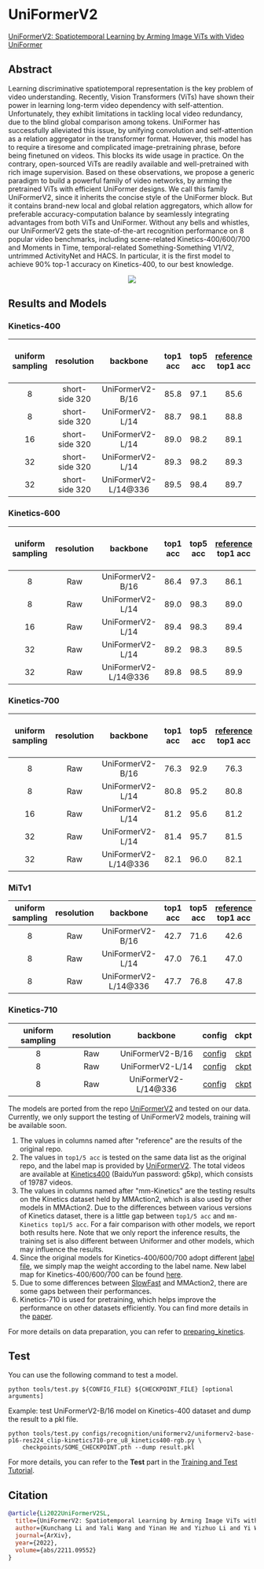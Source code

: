 # UniFormerV2

[UniFormerV2: Spatiotemporal Learning by Arming Image ViTs with Video UniFormer](https://arxiv.org/abs/2211.09552)

<!-- [ALGORITHM] -->

## Abstract

<!-- [ABSTRACT] -->

Learning discriminative spatiotemporal representation is the key problem of video understanding. Recently, Vision Transformers (ViTs) have shown their power in learning long-term video dependency with self-attention. Unfortunately, they exhibit limitations in tackling local video redundancy, due to the blind global comparison among tokens. UniFormer has successfully alleviated this issue, by unifying convolution and self-attention as a relation aggregator in the transformer format. However, this model has to require a tiresome and complicated image-pretraining phrase, before being finetuned on videos. This blocks its wide usage in practice. On the contrary, open-sourced ViTs are readily available and well-pretrained with rich image supervision. Based on these observations, we propose a generic paradigm to build a powerful family of video networks, by arming the pretrained ViTs with efficient UniFormer designs. We call this family UniFormerV2, since it inherits the concise style of the UniFormer block. But it contains brand-new local and global relation aggregators, which allow for preferable accuracy-computation balance by seamlessly integrating advantages from both ViTs and UniFormer. Without any bells and whistles, our UniFormerV2 gets the state-of-the-art recognition performance on 8 popular video benchmarks, including scene-related Kinetics-400/600/700 and Moments in Time, temporal-related Something-Something V1/V2, untrimmed ActivityNet and HACS. In particular, it is the first model to achieve 90% top-1 accuracy on Kinetics-400, to our best knowledge.

<!-- [IMAGE] -->

<div align=center>
<img src="https://raw.githubusercontent.com/OpenGVLab/UniFormerV2/main/img/framework.png"/>
</div>

## Results and Models

### Kinetics-400

| uniform sampling |   resolution   |       backbone       | top1 acc | top5 acc | [reference](<(https://github.com/OpenGVLab/UniFormerV2/blob/main/MODEL_ZOO.md)>) top1 acc | [reference](<(https://github.com/OpenGVLab/UniFormerV2/blob/main/MODEL_ZOO.md)>) top5 acc | mm-Kinetics top1 acc | mm-Kinetics top5 acc | testing protocol  | FLOPs | params |                                                       config                                                        |                                                                                         ckpt                                                                                         |
| :--------------: | :------------: | :------------------: | :------: | :------: | :---------------------------------------------------------------------------------------: | :---------------------------------------------------------------------------------------: | :------------------: | :------------------: | :---------------: | :---: | :----: | :-----------------------------------------------------------------------------------------------------------------: | :----------------------------------------------------------------------------------------------------------------------------------------------------------------------------------: |
|        8         | short-side 320 |   UniFormerV2-B/16   |   85.8   |   97.1   |                                           85.6                                            |                                           97.0                                            |         85.8         |         97.1         | 4 clips x 3 crops | 0.1T  |  115M  |  [config](/configs/recognition/uniformerv2/uniformerv2-base-p16-res224_clip-kinetics710-pre_u8_kinetics400-rgb.py)  |  [ckpt](https://download.openmmlab.com/mmaction/v1.0/recognition/uniformerv2/kinetics400/uniformerv2-base-p16-res224_clip-kinetics710-pre_u8_kinetics400-rgb_20221219-203d6aac.pth)  |
|        8         | short-side 320 |   UniFormerV2-L/14   |   88.7   |   98.1   |                                           88.8                                            |                                           98.1                                            |         88.7         |         98.1         | 4 clips x 3 crops | 0.7T  |  354M  | [config](/configs/recognition/uniformerv2/uniformerv2-large-p14-res224_clip-kinetics710-pre_u8_kinetics400-rgb.py)  | [ckpt](https://download.openmmlab.com/mmaction/v1.0/recognition/uniformerv2/kinetics400/uniformerv2-large-p14-res224_clip-kinetics710-pre_u8_kinetics400-rgb_20221219-972ea063.pth)  |
|        16        | short-side 320 |   UniFormerV2-L/14   |   89.0   |   98.2   |                                           89.1                                            |                                           98.2                                            |         89.0         |         98.2         | 4 clips x 3 crops | 1.3T  |  354M  | [config](/configs/recognition/uniformerv2/uniformerv2-large-p14-res224_clip-kinetics710-pre_u16_kinetics400-rgb.py) | [ckpt](https://download.openmmlab.com/mmaction/v1.0/recognition/uniformerv2/kinetics400/uniformerv2-large-p14-res224_clip-kinetics710-pre_u16_kinetics400-rgb_20221219-6dc86d05.pth) |
|        32        | short-side 320 |   UniFormerV2-L/14   |   89.3   |   98.2   |                                           89.3                                            |                                           98.2                                            |         89.4         |         98.2         | 2 clips x 3 crops | 2.7T  |  354M  | [config](/configs/recognition/uniformerv2/uniformerv2-large-p14-res224_clip-kinetics710-pre_u32_kinetics400-rgb.py) | [ckpt](https://download.openmmlab.com/mmaction/v1.0/recognition/uniformerv2/kinetics400/uniformerv2-large-p14-res224_clip-kinetics710-pre_u32_kinetics400-rgb_20221219-56a46f64.pth) |
|        32        | short-side 320 | UniFormerV2-L/14@336 |   89.5   |   98.4   |                                           89.7                                            |                                           98.3                                            |         89.5         |         98.4         | 2 clips x 3 crops | 6.3T  |  354M  | [config](/configs/recognition/uniformerv2/uniformerv2-large-p14-res336_clip-kinetics710-pre_u32_kinetics400-rgb.py) | [ckpt](https://download.openmmlab.com/mmaction/v1.0/recognition/uniformerv2/kinetics400/uniformerv2-large-p14-res336_clip-kinetics710-pre_u32_kinetics400-rgb_20221219-1dd7650f.pth) |

### Kinetics-600

| uniform sampling | resolution |       backbone       | top1 acc | top5 acc | [reference](<(https://github.com/OpenGVLab/UniFormerV2/blob/main/MODEL_ZOO.md)>) top1 acc | [reference](<(https://github.com/OpenGVLab/UniFormerV2/blob/main/MODEL_ZOO.md)>) top5 acc | mm-Kinetics top1 acc | mm-Kinetics top5 acc | testing protocol  | FLOPs | params |                                                       config                                                        |                                                                                         ckpt                                                                                         |
| :--------------: | :--------: | :------------------: | :------: | :------: | :---------------------------------------------------------------------------------------: | :---------------------------------------------------------------------------------------: | :------------------: | :------------------: | :---------------: | :---: | :----: | :-----------------------------------------------------------------------------------------------------------------: | :----------------------------------------------------------------------------------------------------------------------------------------------------------------------------------: |
|        8         |    Raw     |   UniFormerV2-B/16   |   86.4   |   97.3   |                                           86.1                                            |                                           97.2                                            |         85.5         |         97.0         | 4 clips x 3 crops | 0.1T  |  115M  |  [config](/configs/recognition/uniformerv2/uniformerv2-base-p16-res224_clip-kinetics710-pre_u8_kinetics600-rgb.py)  |  [ckpt](https://download.openmmlab.com/mmaction/v1.0/recognition/uniformerv2/kinetics600/uniformerv2-base-p16-res224_clip-kinetics710-pre_u8_kinetics600-rgb_20221219-c62c4da4.pth)  |
|        8         |    Raw     |   UniFormerV2-L/14   |   89.0   |   98.3   |                                           89.0                                            |                                           98.2                                            |         87.5         |         98.0         | 4 clips x 3 crops | 0.7T  |  354M  | [config](/configs/recognition/uniformerv2/uniformerv2-large-p14-res224_clip-kinetics710-pre_u8_kinetics600-rgb.py)  | [ckpt](https://download.openmmlab.com/mmaction/v1.0/recognition/uniformerv2/kinetics600/uniformerv2-large-p14-res224_clip-kinetics710-pre_u8_kinetics600-rgb_20221219-cf88e4c2.pth)  |
|        16        |    Raw     |   UniFormerV2-L/14   |   89.4   |   98.3   |                                           89.4                                            |                                           98.3                                            |         87.8         |         98.0         | 4 clips x 3 crops | 1.3T  |  354M  | [config](/configs/recognition/uniformerv2/uniformerv2-large-p14-res224_clip-kinetics710-pre_u16_kinetics600-rgb.py) | [ckpt](https://download.openmmlab.com/mmaction/v1.0/recognition/uniformerv2/kinetics600/uniformerv2-large-p14-res224_clip-kinetics710-pre_u16_kinetics600-rgb_20221219-38ff0e3e.pth) |
|        32        |    Raw     |   UniFormerV2-L/14   |   89.2   |   98.3   |                                           89.5                                            |                                           98.3                                            |         87.7         |         98.1         | 2 clips x 3 crops | 2.7T  |  354M  | [config](/configs/recognition/uniformerv2/uniformerv2-large-p14-res224_clip-kinetics710-pre_u32_kinetics600-rgb.py) | [ckpt](https://download.openmmlab.com/mmaction/v1.0/recognition/uniformerv2/kinetics600/uniformerv2-large-p14-res224_clip-kinetics710-pre_u32_kinetics600-rgb_20221219-d450d071.pth) |
|        32        |    Raw     | UniFormerV2-L/14@336 |   89.8   |   98.5   |                                           89.9                                            |                                           98.5                                            |         88.8         |         98.3         | 2 clips x 3 crops | 6.3T  |  354M  | [config](/configs/recognition/uniformerv2/uniformerv2-large-p14-res336_clip-kinetics710-pre_u32_kinetics600-rgb.py) | [ckpt](https://download.openmmlab.com/mmaction/v1.0/recognition/uniformerv2/kinetics600/uniformerv2-large-p14-res336_clip-kinetics710-pre_u32_kinetics600-rgb_20221219-f984f5d2.pth) |

### Kinetics-700

| uniform sampling | resolution |       backbone       | top1 acc | top5 acc | [reference](<(https://github.com/OpenGVLab/UniFormerV2/blob/main/MODEL_ZOO.md)>) top1 acc | [reference](<(https://github.com/OpenGVLab/UniFormerV2/blob/main/MODEL_ZOO.md)>) top5 acc | mm-Kinetics top1 acc | mm-Kinetics top5 acc | testing protocol  | FLOPs | params |                                                       config                                                        |                                                                                         ckpt                                                                                         |
| :--------------: | :--------: | :------------------: | :------: | :------: | :---------------------------------------------------------------------------------------: | :---------------------------------------------------------------------------------------: | :------------------: | :------------------: | :---------------: | :---: | :----: | :-----------------------------------------------------------------------------------------------------------------: | :----------------------------------------------------------------------------------------------------------------------------------------------------------------------------------: |
|        8         |    Raw     |   UniFormerV2-B/16   |   76.3   |   92.9   |                                           76.3                                            |                                           92.7                                            |         75.1         |         92.5         | 4 clips x 3 crops | 0.1T  |  115M  |  [config](/configs/recognition/uniformerv2/uniformerv2-base-p16-res224_clip-kinetics710-pre_u8_kinetics700-rgb.py)  |  [ckpt](https://download.openmmlab.com/mmaction/v1.0/recognition/uniformerv2/kinetics700/uniformerv2-base-p16-res224_clip-kinetics710-pre_u8_kinetics700-rgb_20221219-8a7c4ac4.pth)  |
|        8         |    Raw     |   UniFormerV2-L/14   |   80.8   |   95.2   |                                           80.8                                            |                                           95.4                                            |         79.4         |         94.8         | 4 clips x 3 crops | 0.7T  |  354M  | [config](/configs/recognition/uniformerv2/uniformerv2-large-p14-res224_clip-kinetics710-pre_u8_kinetics700-rgb.py)  | [ckpt](https://download.openmmlab.com/mmaction/v1.0/recognition/uniformerv2/kinetics700/uniformerv2-large-p14-res224_clip-kinetics710-pre_u8_kinetics700-rgb_20221219-bfb9f401.pth)  |
|        16        |    Raw     |   UniFormerV2-L/14   |   81.2   |   95.6   |                                           81.2                                            |                                           95.6                                            |         79.2         |         95.0         | 4 clips x 3 crops | 1.3T  |  354M  | [config](/configs/recognition/uniformerv2/uniformerv2-large-p14-res224_clip-kinetics710-pre_u16_kinetics700-rgb.py) | [ckpt](https://download.openmmlab.com/mmaction/v1.0/recognition/uniformerv2/kinetics700/uniformerv2-large-p14-res224_clip-kinetics710-pre_u16_kinetics700-rgb_20221219-745209d2.pth) |
|        32        |    Raw     |   UniFormerV2-L/14   |   81.4   |   95.7   |                                           81.5                                            |                                           95.7                                            |         79.8         |         95.3         | 2 clips x 3 crops | 2.7T  |  354M  | [config](/configs/recognition/uniformerv2/uniformerv2-large-p14-res224_clip-kinetics710-pre_u32_kinetics700-rgb.py) | [ckpt](https://download.openmmlab.com/mmaction/v1.0/recognition/uniformerv2/kinetics700/uniformerv2-large-p14-res224_clip-kinetics710-pre_u32_kinetics700-rgb_20221219-eebe7056.pth) |
|        32        |    Raw     | UniFormerV2-L/14@336 |   82.1   |   96.0   |                                           82.1                                            |                                           96.1                                            |         80.6         |         95.6         | 2 clips x 3 crops | 6.3T  |  354M  | [config](/configs/recognition/uniformerv2/uniformerv2-large-p14-res336_clip-kinetics710-pre_u32_kinetics700-rgb.py) | [ckpt](https://download.openmmlab.com/mmaction/v1.0/recognition/uniformerv2/kinetics700/uniformerv2-large-p14-res336_clip-kinetics710-pre_u32_kinetics700-rgb_20221219-95cf9046.pth) |

### MiTv1

| uniform sampling | resolution |       backbone       | top1 acc | top5 acc | [reference](<(https://github.com/OpenGVLab/UniFormerV2/blob/main/MODEL_ZOO.md)>) top1 acc | [reference](<(https://github.com/OpenGVLab/UniFormerV2/blob/main/MODEL_ZOO.md)>) top5 acc | testing protocol  | FLOPs | params |                                                           config                                                           |                                                                                         ckpt                                                                                          |
| :--------------: | :--------: | :------------------: | :------: | :------: | :---------------------------------------------------------------------------------------: | :---------------------------------------------------------------------------------------: | :---------------: | :---: | :----: | :------------------------------------------------------------------------------------------------------------------------: | :-----------------------------------------------------------------------------------------------------------------------------------------------------------------------------------: |
|        8         |    Raw     |   UniFormerV2-B/16   |   42.7   |   71.6   |                                           42.6                                            |                                           71.7                                            | 4 clips x 3 crops | 0.1T  |  115M  | [config](/configs/recognition/uniformerv2/uniformerv2-base-p16-res224_clip-kinetics710-kinetics-k400-pre_u8_mitv1-rgb.py)  | [ckpt](https://download.openmmlab.com/mmaction/v1.0/recognition/uniformerv2/mitv1/uniformerv2-base-p16-res224_clip-kinetics710-kinetics-k400-pre_u8_mitv1-rgb_20221219-fddbc786.pth)  |
|        8         |    Raw     |   UniFormerV2-L/14   |   47.0   |   76.1   |                                           47.0                                            |                                           76.1                                            | 4 clips x 3 crops | 0.7T  |  354M  | [config](/configs/recognition/uniformerv2/uniformerv2-large-p16-res224_clip-kinetics710-kinetics-k400-pre_u8_mitv1-rgb.py) | [ckpt](https://download.openmmlab.com/mmaction/v1.0/recognition/uniformerv2/mitv1/uniformerv2-large-p16-res224_clip-kinetics710-kinetics-k400-pre_u8_mitv1-rgb_20221219-882c0598.pth) |
|        8         |    Raw     | UniFormerV2-L/14@336 |   47.7   |   76.8   |                                           47.8                                            |                                           76.0                                            | 4 clips x 3 crops | 1.6T  |  354M  | [config](/configs/recognition/uniformerv2/uniformerv2-large-p16-res336_clip-kinetics710-kinetics-k400-pre_u8_mitv1-rgb.py) | [ckpt](https://download.openmmlab.com/mmaction/v1.0/recognition/uniformerv2/mitv1/uniformerv2-large-p16-res336_clip-kinetics710-kinetics-k400-pre_u8_mitv1-rgb_20221219-9020986e.pth) |

### Kinetics-710

| uniform sampling | resolution |       backbone       |                                     config                                     |                                     ckpt                                     |
| :--------------: | :--------: | :------------------: | :----------------------------------------------------------------------------: | :--------------------------------------------------------------------------: |
|        8         |    Raw     |   UniFormerV2-B/16   | [config](/configs/recognition/uniformerv2/uniformerv2-base-p16-res224_clip-pre_u8_kinetics710-rgb.py) | [ckpt](https://download.openmmlab.com/mmaction/v1.0/recognition/uniformerv2/kinetics710/uniformerv2-base-p16-res224_clip-pre_u8_kinetics710-rgb_20221219-77d34f81.pth) |
|        8         |    Raw     |   UniFormerV2-L/14   | [config](/configs/recognition/uniformerv2/uniformerv2-large-p14-res224_clip-pre_u8_kinetics710-rgb.py) | [ckpt](https://download.openmmlab.com/mmaction/v1.0/recognition/uniformerv2/kinetics710/uniformerv2-large-p14-res224_clip-pre_u8_kinetics710-rgb_20221219-bfaae587.pth) |
|        8         |    Raw     | UniFormerV2-L/14@336 | [config](/configs/recognition/uniformerv2/uniformerv2-large-p14-res336_clip-pre_u8_kinetics710-rgb.py) | [ckpt](https://download.openmmlab.com/mmaction/v1.0/recognition/uniformerv2/kinetics710/uniformerv2-large-p14-res336_clip-pre_u8_kinetics710-rgb_20221219-55878cdc.pth) |

The models are ported from the repo [UniFormerV2](https://github.com/OpenGVLab/UniFormerV2/blob/main/MODEL_ZOO.md) and tested on our data. Currently, we only support the testing of UniFormerV2 models, training will be available soon.

1. The values in columns named after "reference" are the results of the original repo.
2. The values in `top1/5 acc` is tested on the same data list as the original repo, and the label map is provided by [UniFormerV2](https://drive.google.com/drive/folders/17VB-XdF3Kfr9ORmnGyXCxTMs86n0L4QL). The total videos are available at [Kinetics400](https://pan.baidu.com/s/1t5K0FRz3PGAT-37-3FwAfg) (BaiduYun password: g5kp), which consists of 19787 videos.
3. The values in columns named after "mm-Kinetics" are the testing results on the Kinetics dataset held by MMAction2, which is also used by other models in MMAction2. Due to the differences between various versions of Kinetics dataset, there is a little gap between `top1/5 acc` and `mm-Kinetics top1/5 acc`. For a fair comparison with other models, we report both results here. Note that we only report the inference results, the training set is also different between Uniformer and other models, which may influence the results.
4. Since the original models for Kinetics-400/600/700 adopt different [label file](https://drive.google.com/drive/folders/17VB-XdF3Kfr9ORmnGyXCxTMs86n0L4QL), we simply map the weight according to the label name. New label map for Kinetics-400/600/700 can be found [here](https://github.com/open-mmlab/mmaction2/tree/dev-1.x/tools/data/kinetics).
5. Due to some differences between [SlowFast](https://github.com/facebookresearch/SlowFast) and MMAction2, there are some gaps between their performances.
6. Kinetics-710 is used for pretraining, which helps improve the performance on other datasets efficiently. You can find more details in the [paper](https://arxiv.org/abs/2211.09552).

For more details on data preparation, you can refer to [preparing_kinetics](/tools/data/kinetics/README.md).

## Test

You can use the following command to test a model.

```shell
python tools/test.py ${CONFIG_FILE} ${CHECKPOINT_FILE} [optional arguments]
```

Example: test UniFormerV2-B/16 model on Kinetics-400 dataset and dump the result to a pkl file.

```shell
python tools/test.py configs/recognition/uniformerv2/uniformerv2-base-p16-res224_clip-kinetics710-pre_u8_kinetics400-rgb.py \
    checkpoints/SOME_CHECKPOINT.pth --dump result.pkl
```

For more details, you can refer to the **Test** part in the [Training and Test Tutorial](/docs/en/user_guides/4_train_test.md).

## Citation

```BibTeX
@article{Li2022UniFormerV2SL,
  title={UniFormerV2: Spatiotemporal Learning by Arming Image ViTs with Video UniFormer},
  author={Kunchang Li and Yali Wang and Yinan He and Yizhuo Li and Yi Wang and Limin Wang and Y. Qiao},
  journal={ArXiv},
  year={2022},
  volume={abs/2211.09552}
}
```
